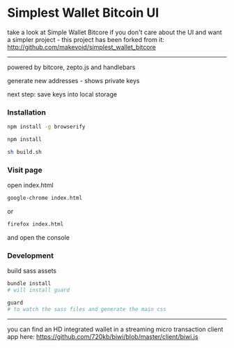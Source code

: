 # Simplest Wallet Bitcoin UI

take a look at Simple Wallet Bitcore if you don't care about the UI and want a simpler project - this project has been forked from it: http://github.com/makevoid/simplest_wallet_bitcore

---

powered by bitcore, zepto.js and handlebars

generate new addresses - shows private keys

next step: save keys into local storage

### Installation

```sh
npm install -g browserify
```

```sh
npm install
```

```sh
sh build.sh
```

### Visit page

open index.html

```sh
google-chrome index.html
```

or

```sh
firefox index.html
```

and open the console


### Development

build sass assets

```rb
bundle install
# will install guard

guard
# to watch the sass files and generate the main css
```

---

you can find an HD integrated wallet in a streaming micro transaction client app here:
https://github.com/720kb/biwi/blob/master/client/biwi.js
